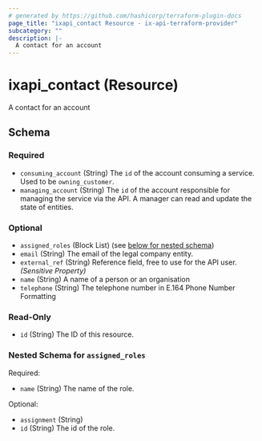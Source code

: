 ```yaml
---
# generated by https://github.com/hashicorp/terraform-plugin-docs
page_title: "ixapi_contact Resource - ix-api-terraform-provider"
subcategory: ""
description: |-
  A contact for an account
---
```


# ixapi_contact (Resource)

A contact for an account



<!-- schema generated by tfplugindocs -->
## Schema

### Required

- `consuming_account` (String) The `id` of the account consuming a service.  Used to be `owning_customer`.
- `managing_account` (String) The `id` of the account responsible for managing the service via the API. A manager can read and update the state of entities.

### Optional

- `assigned_roles` (Block List) (see [below for nested schema](#nestedblock--assigned_roles))
- `email` (String) The email of the legal company entity.
- `external_ref` (String) Reference field, free to use for the API user. *(Sensitive Property)*
- `name` (String) A name of a person or an organisation
- `telephone` (String) The telephone number in E.164 Phone Number Formatting

### Read-Only

- `id` (String) The ID of this resource.

<a id="nestedblock--assigned_roles"></a>
### Nested Schema for `assigned_roles`

Required:

- `name` (String) The name of the role.

Optional:

- `assignment` (String)
- `id` (String) The id of the role.


